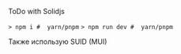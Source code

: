 ToDo with Solidjs

`> npm i #  yarn/pnpm`
`> npm run dev #  yarn/pnpm`

Также использую SUID (MUI)

